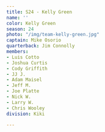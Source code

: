 ```yaml
---
title: S24 - Kelly Green
name: ''
color: Kelly Green
season: 24
photo: "/img/team-kelly-green.jpg"
captain: Mike Osorio
quarterback: Jim Connolly
members:
- Luis Cotto
- Joshua Curtis
- Cody Griffith
- JJ J.
- Adam Maisel
- Jeff M.
- Joe Platte
- Nick W.
- Larry W.
- Chris Wooley
division: Kiki

---
```

